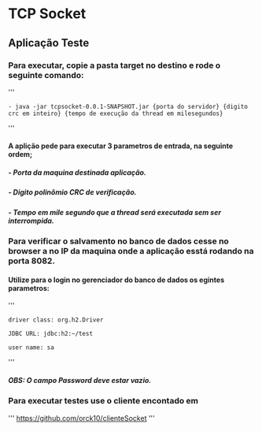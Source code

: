 # TCP Socket

## Aplicação Teste

### Para executar, copie a pasta target no destino e rode o seguinte comando:


'''

	- java -jar tcpsocket-0.0.1-SNAPSHOT.jar {porta do servidor} {digito crc em inteiro} {tempo de execução da thread em milesegundos}
'''

#### A aplição pede para executar 3 parametros de entrada, na seguinte ordem;

##### - Porta da maquina destinada aplicação.

##### - Digito polinômio CRC de verificação.

##### - Tempo em mile segundo que a thread será executada sem ser interrompida.


### Para verificar o salvamento no banco de dados cesse no browser a no IP da maquina onde a aplicação esstá rodando na porta 8082.

#### Utilize para o login no gerenciador do banco de dados os egintes parametros:
'''

	driver class: org.h2.Driver
	
	JDBC URL: jdbc:h2:~/test
	
	user name: sa 
'''

##### OBS: O campo Password deve estar vazio.


### Para executar testes use o cliente encontado em 

'''
	https://github.com/orck10/clienteSocket
'''

